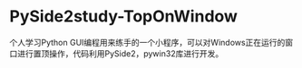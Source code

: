 # PySide2study-TopOnWindow
个人学习Python GUI编程用来练手的一个小程序，可以对Windows正在运行的窗口进行置顶操作，代码利用PySide2，pywin32库进行开发。
